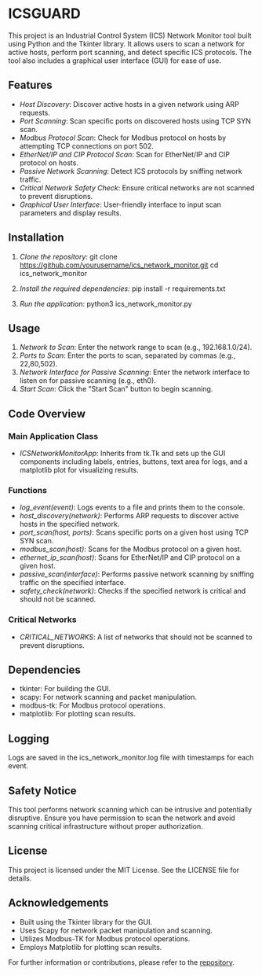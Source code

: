 # ICSGUARD

This project is an Industrial Control System (ICS) Network Monitor tool built using Python and the Tkinter library. It allows users to scan a network for active hosts, perform port scanning, and detect specific ICS protocols. The tool also includes a graphical user interface (GUI) for ease of use.

## Features

- *Host Discovery*: Discover active hosts in a given network using ARP requests.
- *Port Scanning*: Scan specific ports on discovered hosts using TCP SYN scan.
- *Modbus Protocol Scan*: Check for Modbus protocol on hosts by attempting TCP connections on port 502.
- *EtherNet/IP and CIP Protocol Scan*: Scan for EtherNet/IP and CIP protocol on hosts.
- *Passive Network Scanning*: Detect ICS protocols by sniffing network traffic.
- *Critical Network Safety Check*: Ensure critical networks are not scanned to prevent disruptions.
- *Graphical User Interface*: User-friendly interface to input scan parameters and display results.

## Installation

1. *Clone the repository:*
   git clone https://github.com/yourusername/ics_network_monitor.git
   cd ics_network_monitor
   

2. *Install the required dependencies:*
   pip install -r requirements.txt
   

3. *Run the application:*
   python3 ics_network_monitor.py
   

## Usage

1. *Network to Scan*: Enter the network range to scan (e.g., 192.168.1.0/24).
2. *Ports to Scan*: Enter the ports to scan, separated by commas (e.g., 22,80,502).
3. *Network Interface for Passive Scanning*: Enter the network interface to listen on for passive scanning (e.g., eth0).
4. *Start Scan*: Click the "Start Scan" button to begin scanning.

## Code Overview

### Main Application Class

- *ICSNetworkMonitorApp*: Inherits from tk.Tk and sets up the GUI components including labels, entries, buttons, text area for logs, and a matplotlib plot for visualizing results.

### Functions

- *log_event(event)*: Logs events to a file and prints them to the console.
- *host_discovery(network)*: Performs ARP requests to discover active hosts in the specified network.
- *port_scan(host, ports)*: Scans specific ports on a given host using TCP SYN scan.
- *modbus_scan(host)*: Scans for the Modbus protocol on a given host.
- *ethernet_ip_scan(host)*: Scans for EtherNet/IP and CIP protocol on a given host.
- *passive_scan(interface)*: Performs passive network scanning by sniffing traffic on the specified interface.
- *safety_check(network)*: Checks if the specified network is critical and should not be scanned.

### Critical Networks

- *CRITICAL_NETWORKS*: A list of networks that should not be scanned to prevent disruptions.

## Dependencies

- tkinter: For building the GUI.
- scapy: For network scanning and packet manipulation.
- modbus-tk: For Modbus protocol operations.
- matplotlib: For plotting scan results.

## Logging

Logs are saved in the ics_network_monitor.log file with timestamps for each event.

## Safety Notice

This tool performs network scanning which can be intrusive and potentially disruptive. Ensure you have permission to scan the network and avoid scanning critical infrastructure without proper authorization.

## License

This project is licensed under the MIT License. See the LICENSE file for details.

## Acknowledgements

- Built using the Tkinter library for the GUI.
- Uses Scapy for network packet manipulation and scanning.
- Utilizes Modbus-TK for Modbus protocol operations.
- Employs Matplotlib for plotting scan results.

For further information or contributions, please refer to the [repository](https://github.com/trojansteve/ICSGUARD).
